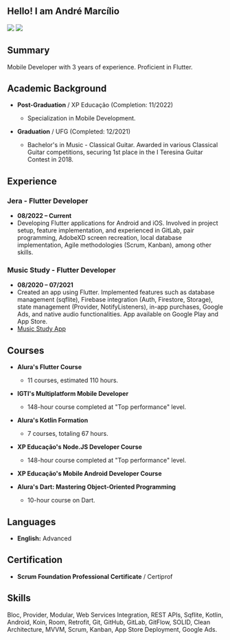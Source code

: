 ## Hello! I am André Marcílio

<div>
<a href="https://www.linkedin.com/in/andre-hirooka-marcilio/" target="_blank"><img src="https://img.shields.io/badge/LinkedIn-0077B5?style=for-the-badge&logo=linkedin&logoColor=white" target="_blank"/></a>
  <a href="mailto:andrehmarcilio@gmail.com" target="_blank"><img src="https://img.shields.io/badge/Gmail-D14836?style=for-the-badge&logo=gmail&logoColor=white" target="_blank"/></a>
</div>

## Summary

Mobile Developer with 3 years of experience. Proficient in Flutter.

## Academic Background

- **Post-Graduation** / XP Educação (Completion: 11/2022)
  - Specialization in Mobile Development.

- **Graduation** / UFG (Completed: 12/2021)
  - Bachelor's in Music - Classical Guitar. Awarded in various Classical Guitar competitions, securing 1st place in the I Teresina Guitar Contest in 2018.

## Experience

### Jera - Flutter Developer
- **08/2022 – Current**
- Developing Flutter applications for Android and iOS. Involved in project setup, feature implementation, and experienced in GitLab, pair programming, AdobeXD screen recreation, local database implementation, Agile methodologies (Scrum, Kanban), among other skills.

### Music Study - Flutter Developer
- **08/2020 – 07/2021**
- Created an app using Flutter. Implemented features such as database management (sqflite), Firebase integration (Auth, Firestore, Storage), state management (Provider, NotifyListeners), in-app purchases, Google Ads, and native audio functionalities. App available on Google Play and App Store.
- [Music Study App](https://musicstudy.app)

## Courses

- **Alura's Flutter Course**
  - 11 courses, estimated 110 hours.

- **IGTI's Multiplatform Mobile Developer**
  - 148-hour course completed at "Top performance" level.

- **Alura's Kotlin Formation**
  - 7 courses, totaling 67 hours.

- **XP Educação's Node.JS Developer Course**
  - 148-hour course completed at "Top performance" level.

- **XP Educação's Mobile Android Developer Course**

- **Alura's Dart: Mastering Object-Oriented Programming**
  - 10-hour course on Dart.

## Languages

- **English:** Advanced

## Certification

- **Scrum Foundation Professional Certificate** / Certiprof

## Skills

Bloc, Provider, Modular, Web Services Integration, REST APIs, Sqflite, Kotlin, Android, Koin, Room, Retrofit, Git, GitHub, GitLab, GitFlow, SOLID, Clean Architecture, MVVM, Scrum, Kanban, App Store Deployment, Google Ads.
